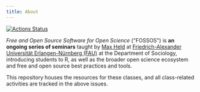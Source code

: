 ```yaml
---
title: About
---
```


<!-- badges: start -->
[![Actions Status](https://github.com/soztag/fossos/workflows/Render/badge.svg)](https://github.com/soztag/fossos/actions)
<!-- badges: end -->

*Free and Open Source Software for Open Science* ("FOSSOS") is **an ongoing series of seminars** taught by [Max Held](http://www.maxheld.de) at [Friedrich-Alexander Universität Erlangen-Nürnberg (FAU)](https://www.fau.de) at the Department of Sociology, introducing students to R, as well as the broader open science ecosystem and free and open source best practices and tools.

This repository houses the resources for these classes, and all class-related activities are tracked in the above issues.
